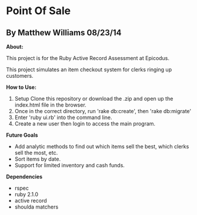 Point Of Sale
==============

By Matthew Williams 08/23/14
--------------

**About:** 

This project is for the Ruby Active Record Assessment at Epicodus.

This project simulates an item checkout system for clerks ringing up customers.

**How to Use:** 

1. Setup Clone this repository or download the .zip and open up the index.html file in the browser.
2. Once in the correct directory, run 'rake db:create', then 'rake db:migrate'
3. Enter 'ruby ui.rb' into the command line. 
3. Create a new user then login to access the main program.

**Future Goals**

- Add analytic methods to find out which items sell the best, which clerks sell the most, etc.
- Sort items by date.
- Support for limited inventory and cash funds.

**Dependencies** 
- rspec 
- ruby 2.1.0
- active record
- shoulda matchers
